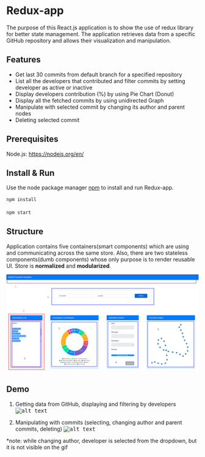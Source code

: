 # Redux-app

  The purpose of this React.js application is to show the use of redux library for better state management. 
  The application retrieves data from a specific GitHub repository and allows their visualization and manipulation.

## Features

* Get last 30 commits from default branch for a specified repository
* List all the developers that contributed and filter commits by setting developer as active or inactive
* Display developers contribution (%) by using Pie Chart (Donut)
* Display all the fetched commits by using unidirected Graph
* Manipulate with selected commit by changing its author and parent nodes
* Deleting selected commit

## Prerequisites

  Node.js: https://nodejs.org/en/
  
## Install & Run

  Use the node package manager [npm](https://www.npmjs.com/) to install and run Redux-app.

  ```bash
  npm install

  npm start
  ```

## Structure
  
  Application contains five containers(smart components) which are using and communicating across the same store. 
  Also, there are two stateless components(dumb components) whose only purpose is to render reusable UI.
  Store is <strong>normalized</strong> and <strong>modularized</strong>. 
  
  <kbd>![alt text](/public/components.png)  
  
  ## Demo
  
  1. Getting data from GitHub, displaying and filtering by developers
  <kbd>![alt text](/public/redux-app_dev_filter.gif)
  
  
  2. Manipulating with commits (selecting, changing author and parent commits, deleting)
  <kbd>![alt text](/public/redux-app_commits_man.gif)
  
  *note: while changing author, developer is selected from the dropdown, but it is not visible on the gif
